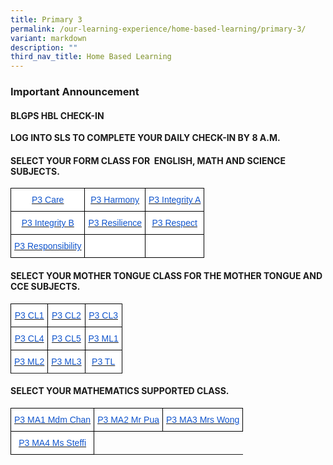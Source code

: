 ```yaml
---
title: Primary 3
permalink: /our-learning-experience/home-based-learning/primary-3/
variant: markdown
description: ""
third_nav_title: Home Based Learning
---
```

### Important&nbsp;Announcement

####  BLGPS HBL CHECK-IN

**LOG INTO SLS TO COMPLETE YOUR DAILY CHECK-IN BY 8 A.M.**

#### SELECT YOUR FORM CLASS FOR&nbsp;&nbsp;ENGLISH, MATH AND SCIENCE SUBJECTS.

<style type="text/css">
.tg  {border-collapse:collapse;border-spacing:0;}
.tg td{border-color:black;border-style:solid;border-width:1px;font-family:Arial, sans-serif;font-size:14px;
  overflow:hidden;padding:10px 5px;word-break:normal;}
.tg th{border-color:black;border-style:solid;border-width:1px;font-family:Arial, sans-serif;font-size:14px;
  font-weight:normal;overflow:hidden;padding:10px 5px;word-break:normal;}
.tg .tg-db9x{background-color:#FFF;color:#15C;text-align:center;text-decoration:underline;vertical-align:top}
.tg .tg-ktyi{background-color:#FFF;text-align:left;vertical-align:top}
</style>
<table class="tg">
<thead>
  <tr>
    <th class="tg-db9x"><a href="https://docs.google.com/document/d/15Lt-FhhPNUicES9tx9SrN3Gegfe_ME_O/edit"><span style="color:#15C;background-color:transparent">P3 Care</span></a></th>
    <th class="tg-db9x"><a href="https://docs.google.com/document/d/12BxZKCbZgFRnDYMnKp8TNNdDJGEM1qKp/edit"><span style="color:#15C;background-color:transparent">P3 Harmony</span></a></th>
    <th class="tg-db9x"><a href="https://docs.google.com/document/d/1W8xa3aIw6fqeyGWY-hDCp7pG23Juo_MD/edit"><span style="color:#15C;background-color:transparent">P3 Integrity A</span></a></th>
  </tr>
</thead>
<tbody>
  <tr>
    <td class="tg-db9x"><a href="https://docs.google.com/document/d/1ljx2DgegxS73RHcqJqMGFqPRrAI0ogWn/edit"><span style="color:#15C;background-color:transparent">P3 Integrity B</span></a></td>
    <td class="tg-db9x"><a href="https://docs.google.com/document/d/1Kozs0qxLi7lHWWt2Bnjn66pPdApDS73B/edit"><span style="color:#15C;background-color:transparent">P3 Resilience</span></a><span style="background-color:transparent"> </span></td>
    <td class="tg-db9x"><a href="https://docs.google.com/document/d/1WYvYAjM5GwaHU5X4LQ10QFzlUAQq377N/edit"><span style="color:#15C;background-color:transparent">P3 Respect </span></a></td>
  </tr>
  <tr>
    <td class="tg-db9x"><a href="https://docs.google.com/document/d/13wX2A--KARXrHQBFjENhiTYmU9hSY3Z1/edit"><span style="color:#15C;background-color:transparent">P3 Responsibility</span></a></td>
    <td class="tg-ktyi"></td>
    <td class="tg-ktyi"></td>
  </tr>
</tbody>
</table>

#### SELECT YOUR MOTHER TONGUE CLASS FOR THE MOTHER TONGUE AND CCE SUBJECTS.


<style type="text/css">
.tg  {border-collapse:collapse;border-spacing:0;}
.tg td{border-color:black;border-style:solid;border-width:1px;font-family:Arial, sans-serif;font-size:14px;
  overflow:hidden;padding:10px 5px;word-break:normal;}
.tg th{border-color:black;border-style:solid;border-width:1px;font-family:Arial, sans-serif;font-size:14px;
  font-weight:normal;overflow:hidden;padding:10px 5px;word-break:normal;}
.tg .tg-db9x{background-color:#FFF;color:#15C;text-align:center;text-decoration:underline;vertical-align:top}
.tg .tg-ktyi{background-color:#FFF;text-align:left;vertical-align:top}
</style>
<table class="tg">
<thead>
  <tr>
    <th class="tg-db9x"><a href="https://docs.google.com/document/d/1J4yWkEndRk701LBEL39rezyhCyXfsShg/edit"><span style="color:#15C;background-color:transparent">P3 CL1</span></a></th>
    <th class="tg-db9x"><a href="https://docs.google.com/document/d/1PaQsP7sDbBMR9FmvlvUdujpShhjVfOdC/edit"><span style="color:#15C;background-color:transparent">P3 CL2</span></a></th>
    <th class="tg-db9x"><a href="https://docs.google.com/document/d/1XXWUkY2mSBlIA5huVajFczX_QIAWoOWM/edit"><span style="color:#15C;background-color:transparent">P3 CL3</span></a></th>
  </tr>
</thead>
<tbody>
  <tr>
    <td class="tg-db9x"><a href="https://docs.google.com/document/d/1HIc2bxKLv9m-CPXGBQwrbMFg5a0YWyuz/edit"><span style="color:#15C;background-color:transparent">P3 CL4</span></a></td>
    <td class="tg-db9x"><a href="https://docs.google.com/document/d/1HIc2bxKLv9m-CPXGBQwrbMFg5a0YWyuz/edit"><span style="color:#15C;background-color:transparent">P3 CL5</span></a></td>
    <td class="tg-db9x"><a href="https://docs.google.com/document/d/1axjq_o9wh_piihrOKZQ8z1WZr1Z0XRlVXrC9NGPAu08/edit"><span style="color:#15C;background-color:transparent">P3 ML1</span></a></td>
  </tr>
  <tr>
    <td class="tg-db9x"><a href="https://docs.google.com/document/d/1iwqeuGtTlThIm408jPY47sqhc0T1ZHns/edit"><span style="color:#15C;background-color:transparent">P3 ML2</span></a></td>
    <td class="tg-db9x"><a href="https://docs.google.com/document/d/1rU_FXqLvCbYauF3l4uKFrQtBoGKWITLO/edit?usp=sharing&amp;ouid=105417872371350287373&amp;rtpof=true&amp;sd=true"><span style="color:#15C;background-color:transparent">P3 ML3</span></a></td>
    <td class="tg-db9x"><a href="https://docs.google.com/document/d/1PcjiE0IjfjXFWWpp78Cy8Y-I_5f_1Zl-/edit?usp=sharing&amp;ouid=105417872371350287373&amp;rtpof=true&amp;sd=true"><span style="color:#15C;background-color:transparent">P3 TL</span></a></td>
  </tr>
  <tr>
  
  </tr>
</tbody>
</table>


#### SELECT YOUR MATHEMATICS SUPPORTED CLASS.


<style type="text/css">
.tg  {border-collapse:collapse;border-spacing:0;}
.tg td{border-color:black;border-style:solid;border-width:1px;font-family:Arial, sans-serif;font-size:14px;
  overflow:hidden;padding:10px 5px;word-break:normal;}
.tg th{border-color:black;border-style:solid;border-width:1px;font-family:Arial, sans-serif;font-size:14px;
  font-weight:normal;overflow:hidden;padding:10px 5px;word-break:normal;}
.tg .tg-db9x{background-color:#FFF;color:#15C;text-align:center;text-decoration:underline;vertical-align:top}
.tg .tg-ktyi{background-color:#FFF;text-align:left;vertical-align:top}
</style>
<table class="tg">
<thead>
  <tr>
    <th class="tg-db9x"><a href="https://docs.google.com/document/d/1bOTnuYaBk3MwhU3p1hYef9tAUros4ysu/edit"><span style="color:#15C;background-color:transparent">P3 MA1 Mdm Chan</span></a></th>
    <th class="tg-db9x"><a href="https://docs.google.com/document/d/1JpWJNHAD7B810EB-JtjnxHKtYs29t_xf/edit?usp=sharing&amp;ouid=105417872371350287373&amp;rtpof=true&amp;sd=true"><span style="color:#15C;background-color:transparent">P3 MA2 Mr Pua</span></a></th>
    <th class="tg-db9x"><a href="https://docs.google.com/document/d/1YSauSPBGGRccCiajubLNwaOjmI48gGyL/edit"><span style="color:#15C;background-color:transparent">P3 MA3 Mrs Wong</span></a></th>
  </tr>
</thead>
<tbody>
  <tr>
    <td class="tg-db9x"><a href="https://docs.google.com/document/d/1OWD_y_JMXSvfV6SCLMnN-FcClHJBO0bP/edit?usp=sharing&amp;ouid=105417872371350287373&amp;rtpof=true&amp;sd=true"><span style="color:#15C;background-color:transparent">P3 MA4 Ms Steffi</span></a></td>
   </tr>
</tbody>
</table>